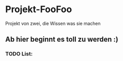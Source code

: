 # Projekt-FooFoo
Projekt von zwei, die Wissen was sie machen

## Ab hier beginnt es toll zu werden :)

### TODO List:
